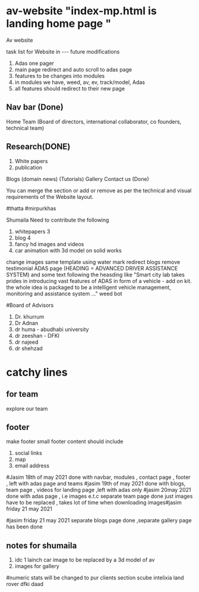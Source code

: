 # av-website  "index-mp.html is landing home page "
Av website

task list for Website in --- future modifications
1. Adas one pager
2. main page redirect and auto scroll to adas page
3. features to be changes into modules
4. in modules we have, weed, av, ev, track/model, Adas
5. all features should redirect to their new page

## Nav bar (Done)
Home
Team (Board of directors, international collaborator, co founders, technical team)

## Research(DONE)
1. White papers
2. publication

Blogs (domain news) (Tutorials)
Gallery
Contact us (Done)

You can merge the section or add or remove as per the technical and visual requirements of the Website layout.


#thatta
#mirpurkhas


Shumaila Need to contribute the following
1. whitepapers 3
2. blog 4
3. fancy hd images and videos 
4. car animation with 3d model on solid works




change images same template using water mark
redirect blogs
remove testimonial
ADAS page (HEADING = ADVANCED DRIVER ASSISTANCE SYSTEM)
and some text following the heasding like "Smart city lab takes prides in introducing vast features of ADAS in form of a vehicle - add on kit. the whole idea is packaged to be a intelligent vehicle management, monitoring and assistance system ..."
weed bot

#Board of Advisors
1. Dr. khurrum
2. Dr Adnan
3. dr huma - abudhabi university
4. dr zeeshan - DFKI 
5. dr najeed
6. dr shehzad

# catchy lines
## for team
explore our team

## footer 
make footer small
footer content should include 
1. social links
2. map
3. email address

#Jasim 18th of may 2021
done with navbar, modules , contact page , footer , left with adas page and teams 
#jasim 19th of may 2021
done with blogs, team page , videos for landing page ,left with adas only
#jasim 20may 2021 
done with adas page , i.e images e.t.c 
separate team page done just images have to be replaced , takes lot of time when downloading images#jasim friday 21 may 2021

#jasim friday 21 may 2021
separate blogs page done ,separate gallery page has been done

## notes for shumaila
1. idc 1 lainch car image to be replaced by a 3d model of av
2. images for gallery


#numeric stats will be changed to pur clients section
scube
intelixia
land rover
dfki
daad
